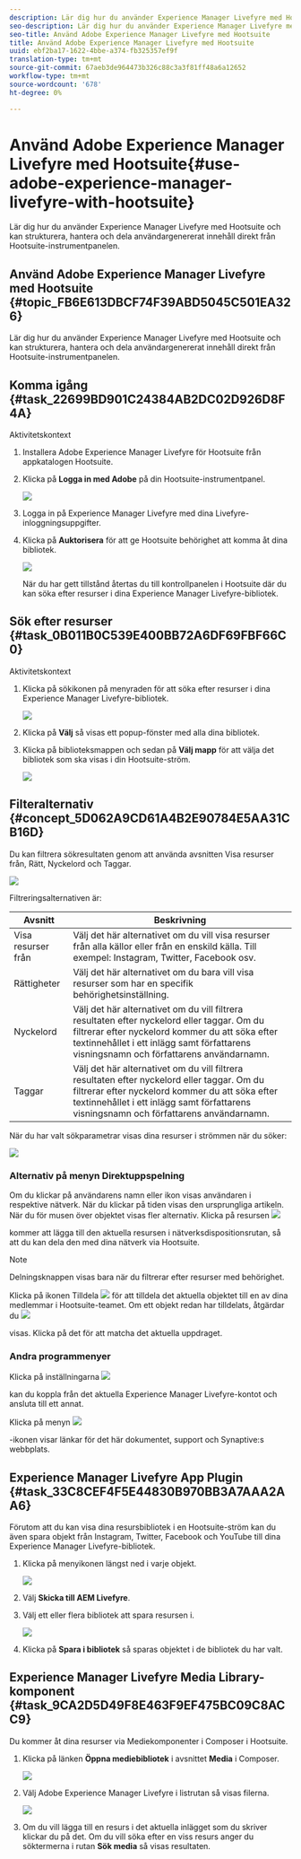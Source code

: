 ```yaml
---
description: Lär dig hur du använder Experience Manager Livefyre med Hootsuite och kan strukturera, hantera och dela användargenererat innehåll direkt från Hootsuite-instrumentpanelen.
seo-description: Lär dig hur du använder Experience Manager Livefyre med Hootsuite och kan strukturera, hantera och dela användargenererat innehåll direkt från Hootsuite-instrumentpanelen.
seo-title: Använd Adobe Experience Manager Livefyre med Hootsuite
title: Använd Adobe Experience Manager Livefyre med Hootsuite
uuid: ebf2ba17-1622-4bbe-a374-fb325357ef9f
translation-type: tm+mt
source-git-commit: 67aeb3de964473b326c88c3a3f81ff48a6a12652
workflow-type: tm+mt
source-wordcount: '678'
ht-degree: 0%

---
```



# Använd Adobe Experience Manager Livefyre med Hootsuite{#use-adobe-experience-manager-livefyre-with-hootsuite}

Lär dig hur du använder Experience Manager Livefyre med Hootsuite och kan strukturera, hantera och dela användargenererat innehåll direkt från Hootsuite-instrumentpanelen.

## Använd Adobe Experience Manager Livefyre med Hootsuite {#topic_FB6E613DBCF74F39ABD5045C501EA326}

Lär dig hur du använder Experience Manager Livefyre med Hootsuite och kan strukturera, hantera och dela användargenererat innehåll direkt från Hootsuite-instrumentpanelen.

## Komma igång {#task_22699BD901C24384AB2DC02D926D8F4A}

Aktivitetskontext

1. Installera Adobe Experience Manager Livefyre för Hootsuite från appkatalogen Hootsuite.

1. Klicka på **Logga in med Adobe** på din Hootsuite-instrumentpanel.

   ![](assets/hootsuite-login.png)

1. Logga in på Experience Manager Livefyre med dina Livefyre-inloggningsuppgifter.
1. Klicka på **Auktorisera** för att ge Hootsuite behörighet att komma åt dina bibliotek.

   ![](assets/hootsuite-authorize.png)

   När du har gett tillstånd återtas du till kontrollpanelen i Hootsuite där du kan söka efter resurser i dina Experience Manager Livefyre-bibliotek.

## Sök efter resurser {#task_0B011B0C539E400BB72A6DF69FBF66C0}

Aktivitetskontext

1. Klicka på sökikonen på menyraden för att söka efter resurser i dina Experience Manager Livefyre-bibliotek.

   ![](assets/hootsuite-search.png)

1. Klicka på **Välj** så visas ett popup-fönster med alla dina bibliotek.
1. Klicka på biblioteksmappen och sedan på **Välj mapp** för att välja det bibliotek som ska visas i din Hootsuite-ström.

   ![](assets/hootsuite-select.png)

## Filteralternativ {#concept_5D062A9CD61A4B2E90784E5AA31CB16D}

Du kan filtrera sökresultaten genom att använda avsnitten Visa resurser från, Rätt, Nyckelord och Taggar.

![](assets/hootsuite-filters.png)

Filtreringsalternativen är:

| Avsnitt | Beskrivning |
|--- |--- |
| Visa resurser från | Välj det här alternativet om du vill visa resurser från alla källor eller från en enskild källa. Till exempel: Instagram, Twitter, Facebook osv. |
| Rättigheter | Välj det här alternativet om du bara vill visa resurser som har en specifik behörighetsinställning. |
| Nyckelord | Välj det här alternativet om du vill filtrera resultaten efter nyckelord eller taggar. Om du filtrerar efter nyckelord kommer du att söka efter textinnehållet i ett inlägg samt författarens visningsnamn och författarens användarnamn. |
| Taggar | Välj det här alternativet om du vill filtrera resultaten efter nyckelord eller taggar. Om du filtrerar efter nyckelord kommer du att söka efter textinnehållet i ett inlägg samt författarens visningsnamn och författarens användarnamn. |

När du har valt sökparametrar visas dina resurser i strömmen när du söker:

![](assets/hootsuite-stream.png)

### Alternativ på menyn Direktuppspelning

Om du klickar på användarens namn eller ikon visas användaren i respektive nätverk. När du klickar på tiden visas den ursprungliga artikeln. När du för musen över objektet visas fler alternativ. Klicka på resursen ![](assets/share.png)

kommer att lägga till den aktuella resursen i nätverksdispositionsrutan, så att du kan dela den med dina nätverk via Hootsuite.

>[!NOTE]
>
>Delningsknappen visas bara när du filtrerar efter resurser med behörighet.

Klicka på ikonen Tilldela ![](assets/assign.png) för att tilldela det aktuella objektet till en av dina medlemmar i Hootsuite-teamet. Om ett objekt redan har tilldelats, åtgärdar du ![](assets/resolve.png)

visas. Klicka på det för att matcha det aktuella uppdraget.

### Andra programmenyer

Klicka på inställningarna ![](assets/settings.png)

kan du koppla från det aktuella Experience Manager Livefyre-kontot och ansluta till ett annat.

Klicka på menyn ![](assets/menu.png)

-ikonen visar länkar för det här dokumentet, support och Synaptive:s webbplats.

## Experience Manager Livefyre App Plugin {#task_33C8CEF4F5E44830B970BB3A7AAA2AA6}

Förutom att du kan visa dina resursbibliotek i en Hootsuite-ström kan du även spara objekt från Instagram, Twitter, Facebook och YouTube till dina Experience Manager Livefyre-bibliotek.

1. Klicka på menyikonen längst ned i varje objekt.

   ![](assets/hootsuite-menu-icon.png)

1. Välj **Skicka till AEM Livefyre**.
1. Välj ett eller flera bibliotek att spara resursen i.

   ![](assets/hootsuite-save.png)

1. Klicka på **Spara i bibliotek** så sparas objektet i de bibliotek du har valt.

## Experience Manager Livefyre Media Library-komponent {#task_9CA2D5D49F8E463F9EF475BC09C8ACC9}

Du kommer åt dina resurser via Mediekomponenter i Composer i Hootsuite.

1. Klicka på länken **Öppna mediebibliotek** i avsnittet **Media** i Composer.

   ![](assets/hootsuite-open-media-library.png)

1. Välj Adobe Experience Manager Livefyre i listrutan så visas filerna.

   ![](assets/hootsuite-aem-files.png)

1. Om du vill lägga till en resurs i det aktuella inlägget som du skriver klickar du på det. Om du vill söka efter en viss resurs anger du söktermerna i rutan **Sök media** så visas resultaten.
